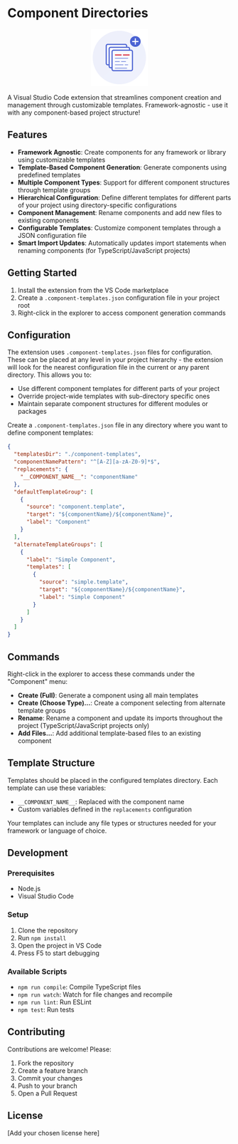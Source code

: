 # Component Directories

<div align="center" >
  <img src="icon-multifile.svg" width="128" height="128" alt="Component Generator Icon">
</div>

A Visual Studio Code extension that streamlines component creation and management through customizable templates. Framework-agnostic - use it with any component-based project structure!

## Features

- **Framework Agnostic**: Create components for any framework or library using customizable templates
- **Template-Based Component Generation**: Generate components using predefined templates
- **Multiple Component Types**: Support for different component structures through template groups
- **Hierarchical Configuration**: Define different templates for different parts of your project using directory-specific configurations
- **Component Management**: Rename components and add new files to existing components
- **Configurable Templates**: Customize component templates through a JSON configuration file
- **Smart Import Updates**: Automatically updates import statements when renaming components (for TypeScript/JavaScript projects)

## Getting Started

1. Install the extension from the VS Code marketplace
2. Create a `.component-templates.json` configuration file in your project root
3. Right-click in the explorer to access component generation commands

## Configuration

The extension uses `.component-templates.json` files for configuration. These can be placed at any level in your project hierarchy - the extension will look for the nearest configuration file in the current or any parent directory. This allows you to:

- Use different component templates for different parts of your project
- Override project-wide templates with sub-directory specific ones
- Maintain separate component structures for different modules or packages

Create a `.component-templates.json` file in any directory where you want to define component templates:

```json
{
  "templatesDir": "./component-templates",
  "componentNamePattern": "^[A-Z][a-zA-Z0-9]*$",
  "replacements": {
    "__COMPONENT_NAME__": "componentName"
  },
  "defaultTemplateGroup": [
    {
      "source": "component.template",
      "target": "${componentName}/${componentName}",
      "label": "Component"
    }
  ],
  "alternateTemplateGroups": [
    {
      "label": "Simple Component",
      "templates": [
        {
          "source": "simple.template",
          "target": "${componentName}/${componentName}",
          "label": "Simple Component"
        }
      ]
    }
  ]
}
```

## Commands

Right-click in the explorer to access these commands under the "Component" menu:

- **Create (Full)**: Generate a component using all main templates
- **Create (Choose Type)...**: Create a component selecting from alternate template groups
- **Rename**: Rename a component and update its imports throughout the project (TypeScript/JavaScript projects only)
- **Add Files...**: Add additional template-based files to an existing component

## Template Structure

Templates should be placed in the configured templates directory. Each template can use these variables:

- `__COMPONENT_NAME__`: Replaced with the component name
- Custom variables defined in the `replacements` configuration

Your templates can include any file types or structures needed for your framework or language of choice.

## Development

### Prerequisites

- Node.js
- Visual Studio Code

### Setup

1. Clone the repository
2. Run `npm install`
3. Open the project in VS Code
4. Press F5 to start debugging

### Available Scripts

- `npm run compile`: Compile TypeScript files
- `npm run watch`: Watch for file changes and recompile
- `npm run lint`: Run ESLint
- `npm test`: Run tests

## Contributing

Contributions are welcome! Please:

1. Fork the repository
2. Create a feature branch
3. Commit your changes
4. Push to your branch
5. Open a Pull Request

## License

[Add your chosen license here]
